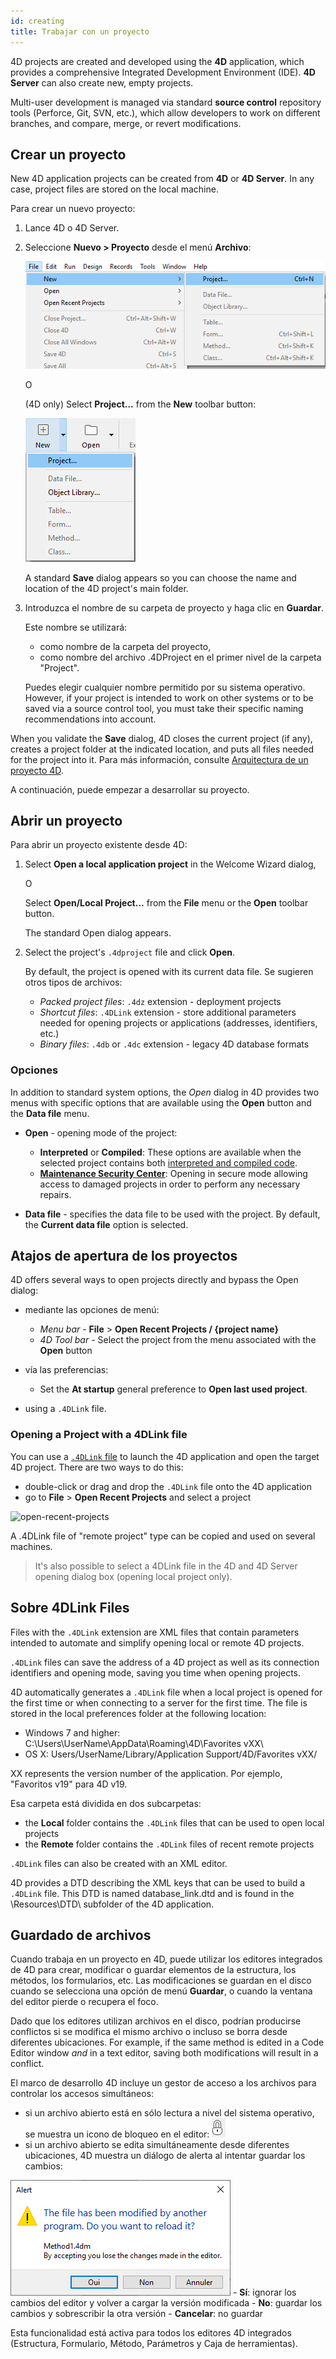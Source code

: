 ```yaml
---
id: creating
title: Trabajar con un proyecto
---
```


4D projects are created and developed using the **4D** application, which provides a comprehensive Integrated Development Environment (IDE). **4D Server** can also create new, empty projects.

Multi-user development is managed via standard **source control** repository tools (Perforce, Git, SVN, etc.), which allow developers to work on different branches, and compare, merge, or revert modifications.


## Crear un proyecto

New 4D application projects can be created from **4D** or **4D Server**. In any case, project files are stored on the local machine.

Para crear un nuevo proyecto:

1. Lance 4D o 4D Server.
2. Seleccione **Nuevo > Proyecto** desde el menú **Archivo**: <p>![](assets/en/getStart/projectCreate1.png)<p>O<p>(4D only) Select **Project...** from the **New** toolbar button:<p>![](assets/en/getStart/projectCreate2.png)<p>A standard **Save** dialog appears so you can choose the name and location of the 4D project's main folder.

3. Introduzca el nombre de su carpeta de proyecto y haga clic en **Guardar**.<p> Este nombre se utilizará:
    - como nombre de la carpeta del proyecto,
    - como nombre del archivo .4DProject en el primer nivel de la carpeta "Project".

    Puedes elegir cualquier nombre permitido por su sistema operativo. However, if your project is intended to work on other systems or to be saved via a source control tool, you must take their specific naming recommendations into account.

When you validate the **Save** dialog, 4D closes the current project (if any), creates a project folder at the indicated location, and puts all files needed for the project into it. Para más información, consulte [Arquitectura de un proyecto 4D](Project/architecture.md).

A continuación, puede empezar a desarrollar su proyecto.

## Abrir un proyecto

Para abrir un proyecto existente desde 4D:

1. Select **Open a local application project** in the Welcome Wizard dialog, <p>O<p> Select **Open/Local Project...** from the **File** menu or the **Open** toolbar button.<p> The standard Open dialog appears.

2. Select the project's `.4dproject` file and click **Open**.<p> By default, the project is opened with its current data file. Se sugieren otros tipos de archivos:

    - *Packed project files*: `.4dz` extension  - deployment projects
    - *Shortcut files*: `.4DLink` extension - store additional parameters needed for opening projects or applications (addresses, identifiers, etc.)
    - *Binary files*: `.4db` or `.4dc` extension - legacy 4D database formats

### Opciones

In addition to standard system options, the *Open* dialog in 4D provides two menus with specific options that are available using the **Open** button and the **Data file** menu.

- **Open** - opening mode of the project:
    - **Interpreted** or **Compiled**: These options are available when the selected project contains both [interpreted and compiled code](Concepts/interpreted.md).
    - **[Maintenance Security Center](MSC/overview.md)**: Opening in secure mode allowing access to damaged projects in order to perform any necessary repairs.

- **Data file** - specifies the data file to be used with the project. By default, the **Current data file** option is selected.

## Atajos de apertura de los proyectos

4D offers several ways to open projects directly and bypass the Open dialog:

- mediante las opciones de menú:
    -   *Menu bar* - **File** > **Open Recent Projects / {project name}**
    -   *4D Tool bar* -  Select the project from the menu associated with the **Open** button

- vía las preferencias:
    -   Set the **At startup** general preference to **Open last used project**.

- using a `.4DLink` file.

### Opening a Project with a 4DLink file

You can use a [`.4DLink` file](#about-4DLink-files) to launch the 4D application and open the target 4D project. There are two ways to do this:

- double-click or drag and drop the `.4DLink` file onto the 4D application
- go to **File** > **Open Recent Projects** and select a project

![open-recent-projects](assets/en/Project/4Dlinkfiles.png)

A .4DLink file of "remote project" type can be copied and used on several machines.
> It's also possible to select a 4DLink file in the 4D and 4D Server opening dialog box (opening local project only).

## Sobre 4DLink Files

Files with the `.4DLink` extension are XML files that contain parameters intended to automate and simplify opening local or remote 4D projects.

`.4DLink` files can save the address of a 4D project as well as its connection identifiers and opening mode, saving you time when opening projects.

4D automatically generates a `.4DLink` file when a local project is opened for the first time or when connecting to a server for the first time. The file is stored in the local preferences folder at the following location:

- Windows 7 and higher: C:\Users\UserName\AppData\Roaming\4D\Favorites vXX\
- OS X: Users/UserName/Library/Application Support/4D/Favorites vXX/

XX represents the version number of the application. Por ejemplo, "Favoritos v19" para 4D v19.

Esa carpeta está dividida en dos subcarpetas:
- the **Local** folder contains the `.4DLink` files that can be used to open local projects
- the **Remote** folder contains the `.4DLink` files of recent remote projects

`.4DLink` files can also be created with an XML editor.

4D provides a DTD describing the XML keys that can be used to build a `.4DLink` file. This DTD is named database_link.dtd and is found in the \Resources\DTD\ subfolder of the 4D application.


## Guardado de archivos

Cuando trabaja en un proyecto en 4D, puede utilizar los editores integrados de 4D para crear, modificar o guardar elementos de la estructura, los métodos, los formularios, etc. Las modificaciones se guardan en el disco cuando se selecciona una opción de menú **Guardar**, o cuando la ventana del editor pierde o recupera el foco.

Dado que los editores utilizan archivos en el disco, podrían producirse conflictos si se modifica el mismo archivo o incluso se borra desde diferentes ubicaciones. For example, if the same method is edited in a Code Editor window *and* in a text editor, saving both modifications will result in a conflict.

El marco de desarrollo 4D incluye un gestor de acceso a los archivos para controlar los accesos simultáneos:

- si un archivo abierto está en sólo lectura a nivel del sistema operativo, se muestra un icono de bloqueo en el editor: ![](assets/en/Project/lockicon.png)
- si un archivo abierto se edita simultáneamente desde diferentes ubicaciones, 4D muestra un diálogo de alerta al intentar guardar los cambios:

![](assets/en/Project/projectReload.png)
    - **Sí**: ignorar los cambios del editor y volver a cargar la versión modificada
    - **No**: guardar los cambios y sobrescribir la otra versión
    - **Cancelar**: no guardar

Esta funcionalidad está activa para todos los editores 4D integrados (Estructura, Formulario, Método, Parámetros y Caja de herramientas).